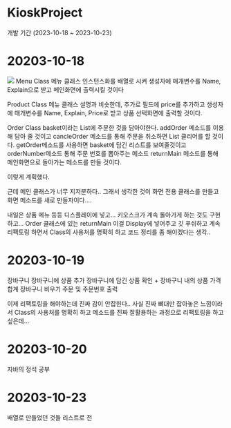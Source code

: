 # KioskProject

개발 기간 (2023-10-18 ~ 2023-10-23)

<h1>20203-10-18</h1>
<img src="https://img1.daumcdn.net/thumb/R1280x0/?scode=mtistory2&fname=https%3A%2F%2Fblog.kakaocdn.net%2Fdn%2F14N8V%2FbtsyLGN4qCe%2FBZHkq7kvRK6rkSTtUYkvZ0%2Fimg.png">
Menu Class
메뉴 클래스 인스턴스화를 배열로 시켜 생성자에 매개변수를 Name, Explain으로 받고
메인화면에 출력시킬 것이다
 
Product Class
메뉴 클래스 설명과 비슷한데, 추가로 필드에 price를 추가하고 생성자에 매개변수를 Name, Explain, Price로 받고 상품 선택화면에 출력할 것이다.
 
Order Class
basket이라는 List에 주문한 것을 담아야한다.
addOrder 메소드를 이용해 담아 줄 것이고
cancleOrder 메소드를 통해 주문을 취소하면 List 클리어를 할 것이다.
getOrder메소드를 사용하면 basket에 담긴 리스트를 보여줄것이고
orderNumber메소드 통해 주문 번호를 뽑아주는 메소드
returnMain 메소드를 통해 메인화면으로 돌아가는 메소드를 만들 것이다.

이렇게 계획했다.

근데 메인 클래스가 너무 지저분하다.. 그래서 생각한 것이
화면 전용 클래스를 만들고 화면 메소드를 새로 만들자이다....

내일은 상품 메뉴 등등 디스플레이에 넣고... 키오스크가 계속 돌아가게 하는 것도 구현하고...
Order 클래스에 있는 returnMain 이걸 Display에 넣어주고 깃 푸쉬하고
계속 리팩토링 하면서 Class의 사용처를 명확히 하고 코드 정리를 좀 해야겠다는 생각..

<h1>20203-10-19</h1>

장바구니
장바구니에 상품 추가
장바구니에 담긴 상품 확인 + 장바구니 내의 상품 가격 합계
장바구니 비우기
주문 및 주문번호 출력

이제 리팩토링을 해야하는데 진짜 감이 안잡힌다..
사실 진짜 뼈대만 잡아놓은 느낌이라서
Class의 사용처를 명확히 하고 메소드를 진짜 잘활용하는 과정으로 리팩토링을 하고 싶은데...

<h1>20203-10-20</h1>
자바의 정석 공부

<h1>20203-10-23</h1>
배열로 만들었던 것들 리스트로 전
